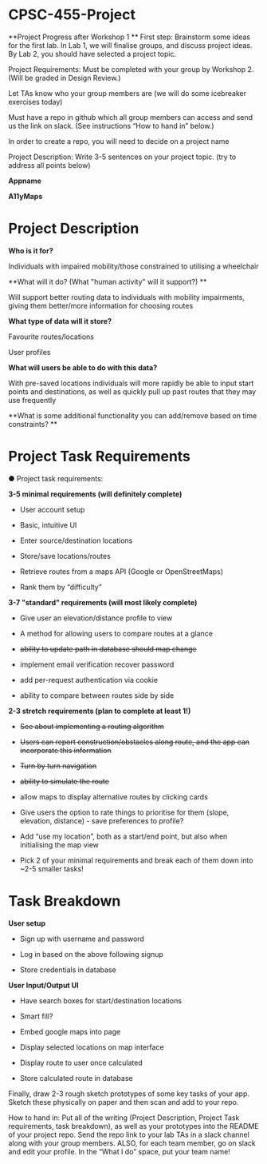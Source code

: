 # CPSC-455-Project

**Project Progress after Workshop 1 **
First step: Brainstorm some ideas for the first lab. In Lab 1, we will finalise groups, and discuss project ideas. By Lab 2, you should have selected a project topic.

Project Requirements: Must be completed with your group by Workshop 2. (Will be graded in Design Review.)

Let TAs know who your group members are (we will do some icebreaker exercises today)

Must have a repo in github which all group members can access and send us the link on slack. (See instructions “How to hand in” below.)

In order to create a repo, you will need to decide on a project name

Project Description: Write 3-5 sentences on your project topic. (try to address all points below)

**Appname**

**A11yMaps**

# Project Description

**Who is it for?**

Individuals with impaired mobility/those constrained to utilising a wheelchair

**What will it do? (What "human activity" will it support?) **

Will support better routing data to individuals with mobility impairments, giving them better/more information for choosing routes

**What type of data will it store?**

Favourite routes/locations

User profiles

**What will users be able to do with this data?**

With pre-saved locations individuals will more rapidly be able to input start points and destinations, as well as quickly pull up past routes that they may use frequently

**What is some additional functionality you can add/remove based on time constraints? **

# Project Task Requirements

● Project task requirements:

**3-5 minimal requirements (will definitely complete)**

- User account setup

- Basic, intuitive UI

- Enter source/destination locations

- Store/save locations/routes

- Retrieve routes from a maps API (Google or OpenStreetMaps)

- Rank them by “difficulty”

**3-7 "standard" requirements (will most likely complete)**

- Give user an elevation/distance profile to view

- A method for allowing users to compare routes at a glance

- ~~ability to update path in database should map change~~

- implement email verification recover password

- add per-request authentication via cookie

- ability to compare between routes side by side

**2-3 stretch requirements (plan to complete at least 1!)**

- ~~See about implementing a routing algorithm~~

- ~~Users can report construction/obstacles along route, and the app can incorporate this information~~

- ~~Turn by turn navigation~~

- ~~ability to simulate the route~~

- allow maps to display alternative routes by clicking cards

- Give users the option to rate things to prioritise for them (slope, elevation, distance) - save preferences to profile?

- Add “use my location”, both as a start/end point, but also when initialising the map view

- Pick 2 of your minimal requirements and break each of them down into ~2-5 smaller tasks!

# Task Breakdown

**User setup**

- Sign up with username and password

- Log in based on the above following signup

- Store credentials in database

**User Input/Output UI**

- Have search boxes for start/destination locations

- Smart fill?

- Embed google maps into page

- Display selected locations on map interface

- Display route to user once calculated

- Store calculated route in database

Finally, draw 2-3 rough sketch prototypes of some key tasks of your app. Sketch these physically on paper and then scan and add to your repo.

How to hand in: Put all of the writing (Project Description, Project Task requirements, task breakdown), as well as your prototypes into the README of your project repo. Send the repo link to your lab TAs in a slack channel along with your group members. ALSO, for each team member, go on slack and edit your profile. In the “What I do” space, put your team name!
